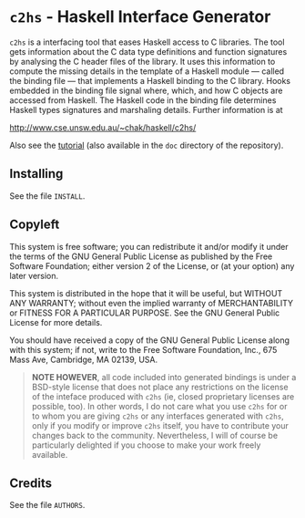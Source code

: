 # `c2hs` - Haskell Interface Generator

`c2hs` is a interfacing tool that eases Haskell access to C libraries.
The tool gets information about the C data type definitions and
function signatures by analysing the C header files of the library.
It uses this information to compute the missing details in the
template of a Haskell module &mdash; called the binding file &mdash;
that implements a Haskell binding to the C library.  Hooks embedded in
the binding file signal where, which, and how C objects are accessed
from Haskell.  The Haskell code in the binding file determines Haskell
types signatures and marshaling details.  Further information is at

  http://www.cse.unsw.edu.au/~chak/haskell/c2hs/

Also see the
[tutorial](https://github.com/haskell/c2hs/wiki/Tutorial.md) (also
available in the `doc` directory of the repository).


## Installing

See the file `INSTALL`.


## Copyleft

This system is free software; you can redistribute it and/or modify it
under the terms of the GNU General Public License as published by the
Free Software Foundation; either version 2 of the License, or (at your
option) any later version.

This system is distributed in the hope that it will be useful, but
WITHOUT ANY WARRANTY; without even the implied warranty of
MERCHANTABILITY or FITNESS FOR A PARTICULAR PURPOSE.  See the GNU
General Public License for more details.

You should have received a copy of the GNU General Public License
along with this system; if not, write to the Free Software Foundation,
Inc., 675 Mass Ave, Cambridge, MA 02139, USA.

> **NOTE HOWEVER**, all code included into generated bindings is under
> a BSD-style license that does not place any restrictions on the
> license of the inteface produced with `c2hs` (ie, closed proprietary
> licenses are possible, too).  In other words, I do not care what you
> use `c2hs` for or to whom you are giving `c2hs` or any interfaces
> generated with `c2hs`, only if you modify or improve `c2hs` itself,
> you have to contribute your changes back to the community.
> Nevertheless, I will of course be particularly delighted if you
> choose to make your work freely available.


## Credits

See the file `AUTHORS`.
